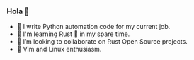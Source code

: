 ### Hola 👋 
- 🐍 I write Python automation code for my current job.
- 🌱 I'm learning Rust 🦀 in my spare time.
- 👯 I’m looking to collaborate on Rust Open Source projects.
- 💊 Vim and Linux enthusiasm.

<!--
**barlingo/barlingo** is a ✨ _special_ ✨ repository because its `README.md` (this file) appears on your GitHub profile.

Here are some ideas to get you started:

- 🔭 I’m currently working on ...
- 🌱 I’m currently learning ...
- 👯 I’m looking to collaborate on ...
- 🤔 I’m looking for help with ...
- 💬 Ask me about ...
- 📫 How to reach me: ...
- 😄 Pronouns: ...
- ⚡ Fun fact: ...
-->
